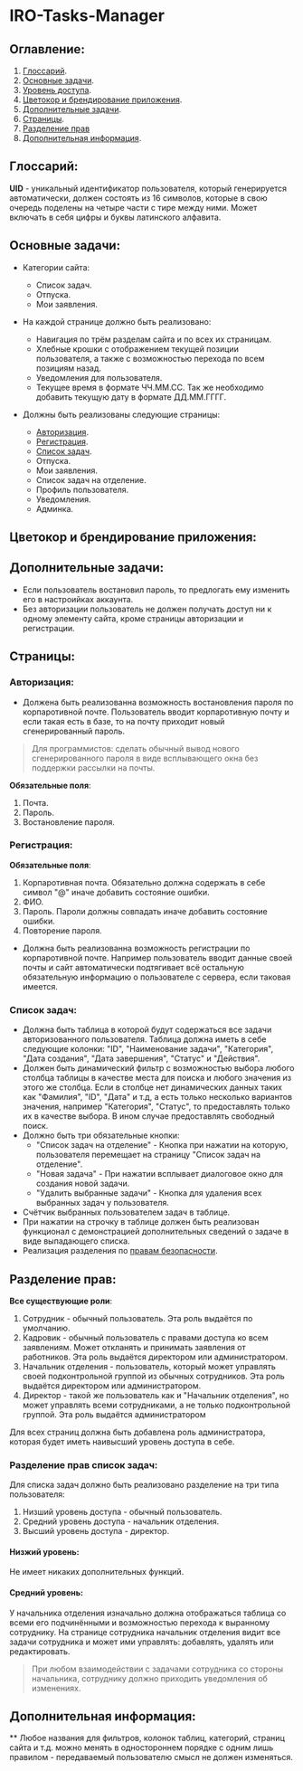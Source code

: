 # IRO-Tasks-Manager

## Оглавление:

1. [Глоссарий](#глоссарий).
1. [Основные задачи](#основные-задачи).
2. [Уровень доступа](#уровень-доступа).
3. [Цветокор и брендирование приложения](#цветокор-и-брендирование-приложения).
4. [Дополнительные задачи](#дополнительные-задачи).
5. [Страницы](#страницы).
6. [Разделение прав](#разделение-прав)
7. [Дополнительная информация](#дополнительная-информация).

## Глоссарий:

**UID** - уникальный идентификатор пользователя, который генерируется автоматически, должен состоять из 16 символов, которые в свою очередь поделены на четыре части с тире между ними. Может включать в себя цифры и буквы латинского алфавита.

## Основные задачи:

- Категории сайта:
    - Список задач.
    - Отпуска.
    - Мои заявления.

- На каждой странице должно быть реализовано:
    - Навигация по трём разделам сайта и по всех их страницам.
    - Хлебные крошки с отображением текущей позиции пользователя, а также с возможностью перехода по всем позициям назад.
    - Уведомления для пользователя.
    - Текущее время в формате ЧЧ.ММ.СС. Так же необходимо добавить текущую дату в формате ДД.ММ.ГГГГ.

- Должны быть реализованы следующие страницы:
    - [Авторизация](#авторизация).
    - [Регистрация](#регистрация).
    - [Список задач](#список-задач).
    - Отпуска.
    - Мои заявления.
    - Список задач на отделение.
    - Профиль пользователя.
    - Уведомления.
    - Админка.

## Цветокор и брендирование приложения:
## Дополнительные задачи:

- Если пользователь востановил пароль, то предлогать ему изменить его в настроийках аккаунта.
- Без авторизации пользователь не должен получать доступ ни к одному элементу сайта, кроме страницы авторизации и регистрации.

## Страницы:

### Авторизация:

- Должена быть реализованна возможность востановления пароля по корпаротивной почте. Пользователь вводит корпаротивную почту и если такая есть в базе, то на почту приходит новый сгенерированный пароль.
> Для программистов: сделать обычный вывод нового сгенерированного пароля в виде всплывающего окна без поддержки рассылки на почты.

**Обязательные поля**:

1. Почта.
2. Пароль.
3. Востановление пароля.

### Регистрация:

**Обязательные поля**:

1. Корпаротивная почта. Обязательно должна содержать в себе символ "@" иначе добавить состояние ошибки.
2. ФИО.
3. Пароль. Пароли должны совпадать иначе добавить состояние ошибки.
4. Повторение пароля.

- Должна быть реализованна возможность регистрации по корпаротивной почте. Например пользователь вводит данные своей почты и сайт автоматически подтягивает всё остальную обязательную информацию о пользователе с сервера, если таковая имеется.

### Список задач:

- Должна быть таблица в которой будут содержаться все задачи авторизованного пользователя. Таблица должна иметь в себе следующие колонки: "ID", "Наименование задачи", "Категория", "Дата создания", "Дата завершения", "Статус" и "Действия".
- Должен быть динамический фильтр с возможностью выбора любого столбца таблицы в качестве места для поиска и любого значения из этого же столбца. Если в столбце нет динамических данных таких как "Фамилия", "ID", "Дата" и т.д, а есть только несколько вариантов значения, например "Категория", "Статус", то предоставлять только их в качестве выбора. В ином случае предоставлять свободный поиск.
- Должно быть три обязательные кнопки:
    - "Список задач на отделение" - Кнопка при нажатии на которую, пользователя перемещает на страницу "Список задач на отделение".
    - "Новая задача" - При нажатии всплывает диалоговое окно для создания новой задачи.
    - "Удалить выбранные задачи" - Кнопка для удаления всех выбранных задач у пользователя.
- Счётчик выбранных пользователем задач в таблице.
- При нажатии на строчку в таблице должен быть реализован функционал с демонстрацией дополнительных сведений о задаче в виде выпадающего списка.
- Реализация разделения по [правам безопасности](#разделение-прав-список-задач).

## Разделение прав:

**Все существующие роли**: 

1. Сотрудник - обычный пользователь. Эта роль выдаётся по умолчанию.
2. Кадровик - обычный пользователь с правами доступа ко всем заявлениям. Может откланять и принимать заявления от работников. Эта роль выдаётся директором или администратором.
3. Начальник отделения - пользователь, который может управлять своей подконтрольной группой из обычных сотрудников. Эта роль выдаётся директором или администратором.
4. Директор - такой же пользователь как и "Начальник отделения", но может управлять всеми сотрудниками, а не только подконтрольной группой. Эта роль выдаётся администратором

Для всех страниц должна быть добавлена роль администратора, которая будет иметь наивысший уровень доступа в себе.

### Разделение прав список задач:

Для списка задач должно быть реализовано разделение на три типа пользователя:

1. Низший уровень доступа - обычный пользователь.
2. Средний уровень доступа - начальник отделения.
3. Высший уровень доступа - директор.

#### Низжий уровень:

Не имеет никаких дополнительных функций.

#### Средний уровень:

У начальника отделения изначально должна отображаться таблица со всеми его подчинёнными и возможностью перехода к выранному сотруднику. На странице сотрудника начальник отделения видит все задачи сотрудника и может ими управлять: добавлять, удалять или редактировать.

> При любом взаимодействии с задачами сотрудника со стороны начальника, сотруднику должно приходить уведомления об изменениях.

## Дополнительная информация:

** Любое названия для фильтров, колонок таблиц, категорий, страниц сайта и т.д. можно менять в одностороннем порядке с одним лишь правилом - передаваемый пользователю смысл не должен изменяться.
